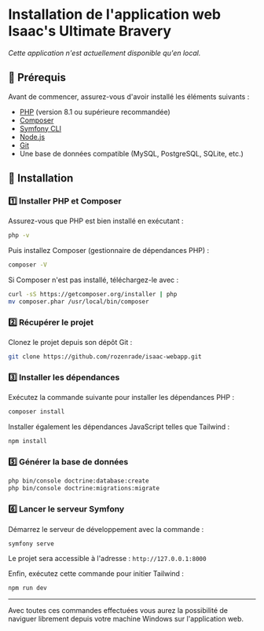 # Installation de l'application web Isaac's Ultimate Bravery

*Cette application n'est actuellement disponible qu'en local.*

## 📌 Prérequis
Avant de commencer, assurez-vous d'avoir installé les éléments suivants :

- [PHP](https://www.php.net/downloads) (version 8.1 ou supérieure recommandée)
- [Composer](https://getcomposer.org/download/)
- [Symfony CLI](https://symfony.com/download)
- [Node.js](https://nodejs.org/)
- [Git](https://git-scm.com/downloads)
- Une base de données compatible (MySQL, PostgreSQL, SQLite, etc.)

## 🚀 Installation

### 1️⃣ Installer PHP et Composer

Assurez-vous que PHP est bien installé en exécutant :

```sh
php -v
```

Puis installez Composer (gestionnaire de dépendances PHP) :

```sh
composer -V
```

Si Composer n'est pas installé, téléchargez-le avec :

```sh
curl -sS https://getcomposer.org/installer | php
mv composer.phar /usr/local/bin/composer
```

### 2️⃣ Récupérer le projet

Clonez le projet depuis son dépôt Git :

```sh
git clone https://github.com/rozenrade/isaac-webapp.git
```

### 3️⃣ Installer les dépendances

Exécutez la commande suivante pour installer les dépendances PHP :

```sh
composer install
```

Installer également les dépendances JavaScript telles que Tailwind :

```sh
npm install
```

### 5️⃣ Générer la base de données

```sh
php bin/console doctrine:database:create
php bin/console doctrine:migrations:migrate
```

### 6️⃣ Lancer le serveur Symfony

Démarrez le serveur de développement avec la commande :

```sh
symfony serve
```

Le projet sera accessible à l'adresse : `http://127.0.0.1:8000`

Enfin, exécutez cette commande pour initier Tailwind :

```sh
npm run dev
```
---

Avec toutes ces commandes effectuées vous aurez la possibilité de naviguer librement depuis votre machine Windows sur l'application web. 
